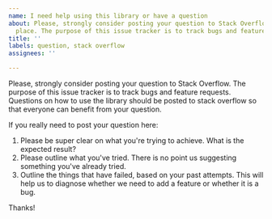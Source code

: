 ```yaml
---
name: I need help using this library or have a question
about: Please, strongly consider posting your question to Stack Overflow or another
  place. The purpose of this issue tracker is to track bugs and feature requests.
title: ''
labels: question, stack overflow
assignees: ''

---
```


Please, strongly consider posting your question to Stack Overflow. The purpose of this issue tracker is to track bugs and feature requests. Questions on how to use the library should be posted to stack overflow so that everyone can benefit from your question.

If you really need to post your question here:
1. Please be super clear on what you're trying to achieve. What is the expected result?
2. Please outline what you've tried. There is no point us suggesting something you've already tried.
3. Outline the things that have failed, based on your past attempts. This will help us to diagnose whether we need to add a feature or whether it is a bug.

Thanks!
